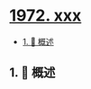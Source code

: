 # [1972. xxx](https://github.com/Tdahuyou/TNotes.leetcode/tree/main/notes/1972.%20xxx)

<!-- region:toc -->

- [1. 📝 概述](#1--概述)

<!-- endregion:toc -->

## 1. 📝 概述
